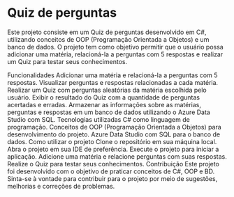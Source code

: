 # Quiz de perguntas
Este projeto consiste em um Quiz de perguntas desenvolvido em C#, utilizando conceitos de OOP (Programação Orientada a Objetos) e um banco de dados. O projeto tem como objetivo permitir que o usuário possa adicionar uma matéria, relacioná-la a perguntas com 5 respostas e realizar um Quiz para testar seus conhecimentos.

Funcionalidades
Adicionar uma matéria e relacioná-la a perguntas com 5 respostas.
Visualizar perguntas e respostas relacionadas a cada matéria.
Realizar um Quiz com perguntas aleatórias da matéria escolhida pelo usuário.
Exibir o resultado do Quiz com a quantidade de perguntas acertadas e erradas.
Armazenar as informações sobre as matérias, perguntas e respostas em um banco de dados utilizando o Azure Data Studio com SQL.
Tecnologias utilizadas
C# como linguagem de programação.
Conceitos de OOP (Programação Orientada a Objetos) para desenvolvimento do projeto.
Azure Data Studio com SQL para o banco de dados.
Como utilizar o projeto
Clone o repositório em sua máquina local.
Abra o projeto em sua IDE de preferência.
Execute o projeto para iniciar a aplicação.
Adicione uma matéria e relacione perguntas com suas respostas.
Realize o Quiz para testar seus conhecimentos.
Contribuição
Este projeto foi desenvolvido com o objetivo de praticar conceitos de C#, OOP e BD. Sinta-se à vontade para contribuir para o projeto por meio de sugestões, melhorias e correções de problemas.
